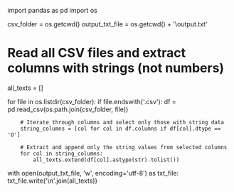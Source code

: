 import pandas as pd
import os

csv_folder = os.getcwd()
output_txt_file = os.getcwd() + '\\output.txt'

# Read all CSV files and extract columns with strings (not numbers)
all_texts = []

for file in os.listdir(csv_folder):
    if file.endswith('.csv'):
        df = pd.read_csv(os.path.join(csv_folder, file))
        
        # Iterate through columns and select only those with string data
        string_columns = [col for col in df.columns if df[col].dtype == 'O']  
        
        # Extract and append only the string values from selected columns
        for col in string_columns:
            all_texts.extend(df[col].astype(str).tolist())

with open(output_txt_file, 'w', encoding='utf-8') as txt_file:
    txt_file.write('\n'.join(all_texts))
